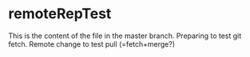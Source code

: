 remoteRepTest
=============
This is the content of the file in the master branch.
Preparing to test git fetch.
Remote change to test pull (=fetch+merge?)
